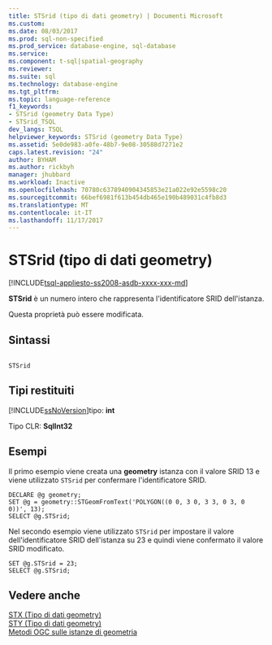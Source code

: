 ```yaml
---
title: STSrid (tipo di dati geometry) | Documenti Microsoft
ms.custom: 
ms.date: 08/03/2017
ms.prod: sql-non-specified
ms.prod_service: database-engine, sql-database
ms.service: 
ms.component: t-sql|spatial-geography
ms.reviewer: 
ms.suite: sql
ms.technology: database-engine
ms.tgt_pltfrm: 
ms.topic: language-reference
f1_keywords:
- STSrid (geometry Data Type)
- STSrid_TSQL
dev_langs: TSQL
helpviewer_keywords: STSrid (geometry Data Type)
ms.assetid: 5e0de983-a0fe-48b7-9e08-30588d7271e2
caps.latest.revision: "24"
author: BYHAM
ms.author: rickbyh
manager: jhubbard
ms.workload: Inactive
ms.openlocfilehash: 70780c6378940904345853e21a022e92e5598c20
ms.sourcegitcommit: 66bef6981f613b454db465e190b489031c4fb8d3
ms.translationtype: MT
ms.contentlocale: it-IT
ms.lasthandoff: 11/17/2017
---
```

# <a name="stsrid-geometry-data-type"></a>STSrid (tipo di dati geometry)
[!INCLUDE[tsql-appliesto-ss2008-asdb-xxxx-xxx-md](../../includes/tsql-appliesto-ss2008-asdb-xxxx-xxx-md.md)]

  **STSrid** è un numero intero che rappresenta l'identificatore SRID dell'istanza.  
  
Questa proprietà può essere modificata.
  
## <a name="syntax"></a>Sintassi  
  
```  
  
STSrid  
```  
  
## <a name="return-types"></a>Tipi restituiti  
 [!INCLUDE[ssNoVersion](../../includes/ssnoversion-md.md)]tipo: **int**  
  
 Tipo CLR: **SqlInt32**  
  
## <a name="examples"></a>Esempi  
 Il primo esempio viene creata una **geometry** istanza con il valore SRID 13 e viene utilizzato `STSrid` per confermare l'identificatore SRID.  
  
```  
DECLARE @g geometry;  
SET @g = geometry::STGeomFromText('POLYGON((0 0, 3 0, 3 3, 0 3, 0 0))', 13);  
SELECT @g.STSrid;  
```  
  
 Nel secondo esempio viene utilizzato `STSrid` per impostare il valore dell'identificatore SRID dell'istanza su 23 e quindi viene confermato il valore SRID modificato.  
  
```  
SET @g.STSrid = 23;  
SELECT @g.STSrid;  
```  
  
## <a name="see-also"></a>Vedere anche  
 [STX &#40;Tipo di dati geometry&#41;](../../t-sql/spatial-geometry/stx-geometry-data-type.md)   
 [STY &#40;Tipo di dati geometry&#41;](../../t-sql/spatial-geometry/sty-geometry-data-type.md)   
 [Metodi OGC sulle istanze di geometria](../../t-sql/spatial-geometry/ogc-methods-on-geometry-instances.md)  
  
  


